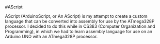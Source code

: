 #AScript

AScript (ArduinoScript, or An AScript) is my attempt to create a custom language that can be converted into assembly for use by the ATmega328P processor. I decided to do this while in CS383 (Computer Organization and Programming), in which we had to learn assembly language for use on an Arduino UNO with an ATmega328P processor.

